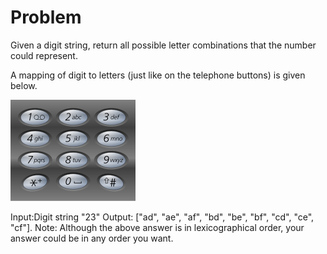 Problem
===
Given a digit string, return all possible letter combinations that the number could represent.

A mapping of digit to letters (just like on the telephone buttons) is given below.

![alt tag](200px-Telephone-keypad2.svg.png)


Input:Digit string "23"
Output: ["ad", "ae", "af", "bd", "be", "bf", "cd", "ce", "cf"].
Note:
Although the above answer is in lexicographical order, your answer could be in any order you want.